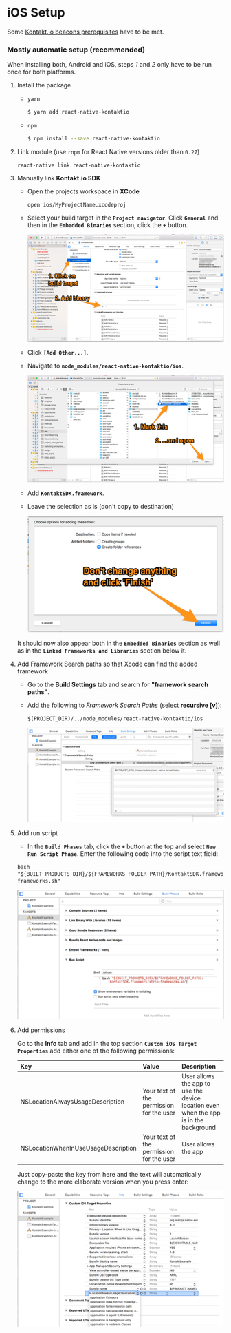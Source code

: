 # iOS Setup

Some [Kontakt.io beacons prerequisites](https://developer.kontakt.io/android-sdk/quickstart/#setup) have to be met.

### Mostly automatic setup (recommended)

When installing both, Android and iOS, steps _1_ and _2_ only have to be run once for both platforms.

1.  Install the package

    - `yarn`

      	```bash
      	$ yarn add react-native-kontaktio
      	```

    - `npm`

      	```bash
      	$ npm install --save react-native-kontaktio
      	```

2.  Link module (use `rnpm` for React Native versions older than `0.27`)

        react-native link react-native-kontaktio

3.  Manually link **Kontakt.io SDK**

    - Open the projects workspace in **XCode**

      	```
      	open ios/MyProjectName.xcodeproj
      	```
    - Select your build target in the **`Project navigator`**. Click **`General`** and then in the **`Embedded Binaries`** section, click the **`+`** button.

    	![](images/ios_install_step01.png)

    - Click **`[Add Other...]`**.
    - Navigate to **`node_modules/react-native-kontaktio/ios`**.

		![](images/ios_installation_step02.png)
    
    - Add **`KontaktSDK.framework`**.
    - Leave the selection as is (don't copy to destination)
    	
    	![](images/ios_installation_step03.png)

    It should now also appear both in the **`Embedded Binaries`** section as well as in the **`Linked Frameworks and Libraries`** section below it.

4.  Add Framework Search paths so that Xcode can find the added framework

    - Go to the **Build Settings** tab and search for **"framework search paths"**.    
    - Add the following to _Framework Search Paths_ (select **recursive [v]**):

      	```
      	$(PROJECT_DIR)/../node_modules/react-native-kontaktio/ios
      	```
      
      ![](images/ios_installation_step04.png)

5.  Add run script

    - In the **`Build Phases`** tab, click the **`+`** button at the top and select **`New Run Script Phase`**. Enter the following code into the script text field:

    ```
    bash "${BUILT_PRODUCTS_DIR}/${FRAMEWORKS_FOLDER_PATH}/KontaktSDK.framework/strip-frameworks.sh"
    ```
    ![](images/ios_installation_step05.png)
    

6.  Add permissions

    Go to the **Info** tab and add in the top section **`Custom iOS Target Properties`** add either one of the following permissions:

    | Key                                 | Value                                    | Description                                                                           |
    | ----------------------------------- | ---------------------------------------- | ------------------------------------------------------------------------------------- |
    | NSLocationAlwaysUsageDescription    | Your text of the permission for the user | User allows the app to use the device location even when the app is in the background |
    | NSLocationWhenInUseUsageDescription | Your text of the permission for the user | User allows the app                                                                   |

	Just copy-paste the key from here and the text will automatically change to the more elaborate version when you press enter:

	![](images/ios_installation_step06_permission.png)